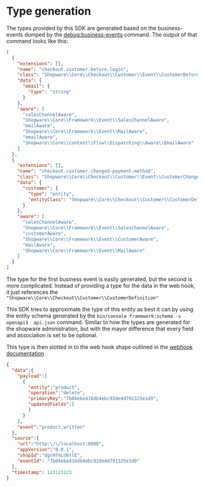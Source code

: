 # Type generation

The types provided by this SDK are generated based on the business-events dumped by the [debug:business-events](https://developer.shopware.com/docs/resources/references/core-reference/commands-reference#debug) command. The output of that command looks like this:

```json
[
  {
    "extensions": [],
    "name": "checkout.customer.before.login",
    "class": "Shopware\\Core\\Checkout\\Customer\\Event\\CustomerBeforeLoginEvent",
    "data": {
      "email": {
        "type": "string"
      }
    },
    "aware": [
      "salesChannelAware",
      "Shopware\\Core\\Framework\\Event\\SalesChannelAware",
      "mailAware",
      "Shopware\\Core\\Framework\\Event\\MailAware",
      "emailAware",
      "Shopware\\Core\\Content\\Flow\\Dispatching\\Aware\\EmailAware"
    ]
  },
  {
    "extensions": [],
    "name": "checkout.customer.changed-payment-method",
    "class": "Shopware\\Core\\Checkout\\Customer\\Event\\CustomerChangedPaymentMethodEvent",
    "data": {
      "customer": {
        "type": "entity",
        "entityClass": "Shopware\\Core\\Checkout\\Customer\\CustomerDefinition"
      }
    },
    "aware": [
      "salesChannelAware",
      "Shopware\\Core\\Framework\\Event\\SalesChannelAware",
      "customerAware",
      "Shopware\\Core\\Framework\\Event\\CustomerAware",
      "mailAware",
      "Shopware\\Core\\Framework\\Event\\MailAware"
    ]
  }
]
```

The type for the first business event is easily generated, but the second is more complicated. Instead of providing a type for the data in the web hook, it just references the `"Shopware\\Core\\Checkout\\Customer\\CustomerDefinition"`

This SDK tries to approximate the type of this entity as best it can by using the entity schema generated by the `bin/console framework:schema -s openapi3  api.json` command. Similar to how the types are generated for the shopware administration, but with the mayor difference that every field and association is set to be optional.

This type is then slotted in to the web hook shape outlined in the [webhook documentation](https://developer.shopware.com/docs/guides/plugins/apps/webhook)

```json
{
  "data":{
    "payload":[
      {
        "entity":"product",
        "operation":"delete",
        "primaryKey":"7b04ebe416db4ebc93de4d791325e1d9",
        "updatedFields":[
        ]
      }
    ],
    "event":"product.written"
  },
  "source":{
    "url":"http:\/\/localhost:8000",
    "appVersion":"0.0.1",
    "shopId":"dgrH7nLU6tlE",
    "eventId": "7b04ebe416db4ebc93de4d791325e1d9"
  },
  "timestamp": 123123123
}
```
